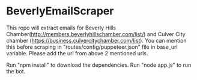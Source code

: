 # BeverlyEmailScraper

This repo will extract emails for Beverly Hills Chamber(http://members.beverlyhillschamber.com/list/) and Culver City chamber (https://business.culvercitychamber.com/list). 
You can mention this before scraping in  "routes/config/puppeteer.json" file in base_url variable. Please add the url from above 2 mentioned urls.

Run "npm install" to download the dependencies.
Run "node app.js" to run the bot.
